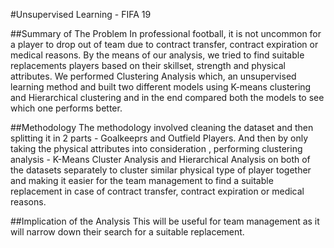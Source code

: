 #Unsupervised Learning - FIFA 19

##Summary of The Problem
In professional football, it is not uncommon for a player to drop out of team due to contract transfer, contract expiration or medical reasons. By the means of our analysis, we tried to find suitable replacements players based on their skillset, strength and physical attributes. We performed Clustering Analysis which, an unsupervised learning method and built two different models using K-means clustering and Hierarchical clustering and in the end compared both the models to see which one performs better.

##Methodology
The methodology involved cleaning the dataset and then splitting it in 2 parts - Goalkeeprs and Outfield Players. And then by only taking the physical attributes into consideration , performing clustering analysis - K-Means Cluster Analysis and Hierarchical Analysis on both of the datasets separately to cluster similar physical type of player together and making it easier for the team management to find a suitable replacement in case of contract transfer, contract expiration or medical reasons.

##Implication of the Analysis
This will be useful for team management as it will narrow down their search for a suitable replacement.

